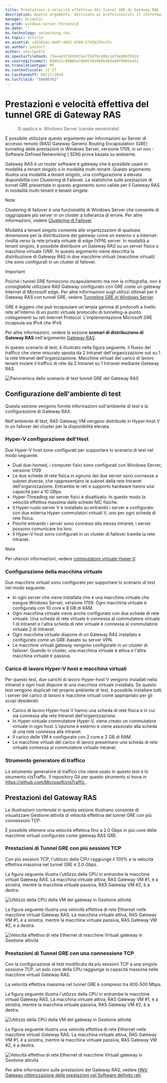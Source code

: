 ```yaml
---
title: Prestazioni e velocità effettiva del tunnel GRE di Gateway RAS
description: Questo argomento, destinato ai professionisti IT (Information Technology), fornisce informazioni sulle prestazioni di velocità effettiva sui tunnel RAS Gateway Generic Routing Encapsulation (GRE).
manager: brianlic
ms.prod: windows-server-threshold
ms.date: ''
ms.technology: networking-ras
ms.topic: article
ms.assetid: c051b2ec-de0f-49d1-82b9-5742b259cd7c
ms.author: pashort
author: shortpatti
ms.openlocfilehash: 73ae4e573d926f4a77b076c880c1d74ed69f032d
ms.sourcegitcommit: 0d0b32c8986ba7db9536e0b8648d4ddf9b03e452
ms.translationtype: MT
ms.contentlocale: it-IT
ms.lasthandoff: 04/17/2019
ms.locfileid: "59880762"
---
```

# <a name="ras-gateway-gre-tunnel-throughput-and-performance"></a>Prestazioni e velocità effettiva del tunnel GRE di Gateway RAS

>Si applica a: Windows Server \(canale semestrale\)

È possibile utilizzare questo argomento per informazioni su Server di accesso remoto \(RAS\) Gateway Generic Routing Encapsulation \(GRE\) tunneling delle prestazioni in Windows Server, versione 1709, in un non - Software Defined Networking \( SDN\) prova basata su ambiente.

Gateway RAS è un router software e gateway che è possibile usare in modalità a tenant singolo o in modalità multi-tenant. Questo argomento illustra una modalità a tenant singolo, una configurazione a elevata disponibilità con Clustering di Failover. Le statistiche sulle prestazioni di tunnel GRE presentate in questo argomento sono valide per il Gateway RAS in modalità multi-tenant e tenant singele.

>[!NOTE]
>Clustering di failover è una funzionalità di Windows Server che consente di raggruppare più server in un cluster a tolleranza di errore. Per altre informazioni, vedere [Clustering di Failover](../../../failover-clustering/failover-clustering-overview.md)

Modalità a tenant singolo consente alle organizzazioni di qualsiasi dimensione per la distribuzione del gateway come un esterno o a Internet\-rivolta verso la rete privata virtuale di edge \(VPN\) server. In modalità a tenant singolo, è possibile distribuire un Gateway RAS su un server fisico o macchina virtuale \(VM\). In questo argomento viene descritta la distribuzione di Gateway RAS in due macchine virtuali \(macchine virtuali\) che sono configurati in un cluster di failover.

>[!IMPORTANT]
>Poiché i tunnel GRE forniscono incapsulamento ma non la crittografia, non è consigliabile utilizzare RAS Gateway configurato con GRE come un gateway Internet di Microsoft edge. Per altre informazioni sugli utilizzi ottimali per il Gateway RAS con tunnel GRE, vedere [Tunneling GRE in Windows Server](gre-tunneling-windows-server.md).

GRE è leggero che può incapsulare un'ampia gamma di protocolli a livello rete all'interno di un punto virtuale protocollo di tunneling\-a\-punto collegamenti su reti Internet Protocol. L'implementazione Microsoft GRE incapsula sia IPv4 che IPv6.

Per altre informazioni, vedere la sezione **scenari di distribuzione di Gateway RAS** nell'argomento [Gateway RAS](https://docs.microsoft.com/windows-server/remote/remote-access/ras-gateway/ras-gateway#bkmk_deploy). 

In questo scenario di test, è illustrato nella figura seguente, il flusso del traffico che viene misurato sposta da 2 Intranet dell'organizzazione out su 1 la rete Intranet dell'organizzazione. Macchine virtuali del carico di lavoro tenant inviare il traffico di rete da 2 Intranet su 1 Intranet mediante Gateway RAS.

![Panoramica dello scenario di test tunnel GRE del Gateway RAS](../../media/GRE-Tunnel-Perf/Gre-Infrastructure.jpg)

## <a name="test-environment-configuration"></a>Configurazione dell'ambiente di test

Questa sezione vengono fornite informazioni sull'ambiente di test e la configurazione di Gateway RAS.

Nell'ambiente di test, RAS Gateway VM vengano distribuite in Hyper\-host V in un failover del cluster per la disponibilità elevata.

### <a name="hyper-v-host-configuration"></a>Hyper\-V configurazione dell'Host

Due Hyper\-V host sono configurati per supportare lo scenario di test nel modo seguente. 

- Dual due\-homed, i computer fisici sono configurati con Windows Server, versione 1709
- Le due schede di rete fisica in ognuno dei due server sono connesse a subnet diverse, che rappresentano le subnet della rete Intranet dell'organizzazione. Entrambe le reti e supporto hardware hanno una capacità pari a 10 GBps.
- Hyper-Threading nei server fisici è disattivato. In questo modo la velocità effettiva massima dalle schede NIC fisiche.
- Il Hyper\-ruolo server V è installato su entrambi i server e configurato con due esterna Hyper\-commutatori virtuali V, uno per ogni scheda di rete fisica.
- Poiché entrambi i server sono connessi alla stessa intranet, i server possono comunicare tra loro.
- Il Hyper\-V host sono configurati in un cluster di failover tramite la rete intranet. 

>[!NOTE]
>Per ulteriori informazioni, vedere [commutatore virtuale Hyper-V](https://docs.microsoft.com/windows-server/virtualization/hyper-v-virtual-switch/hyper-v-virtual-switch).

### <a name="vm-configuration"></a>Configurazione della macchina virtuale

Due macchine virtuali sono configurate per supportare lo scenario di test nel modo seguente.

- In ogni server che viene installata che è una macchina virtuale che esegue Windows Server, versione 1709. Ogni macchina virtuale è configurata con 10 core e 8 GB di RAM.
- Ogni macchina virtuale viene anche configurato con due schede di rete virtuale. Una scheda di rete virtuale è connessa al commutatore virtuale 1 di Intranet e l'altra scheda di rete virtuale è connessa al commutatore virtuale 2 di Intranet.
- Ogni macchina virtuale dispone di un Gateway RAS installato e configurato come un GRE\-basato su server VPN.
- Le macchine virtuali gateway vengono configurate in un cluster di failover. Quando in cluster, una macchina virtuale è attiva e l'altra macchina virtuale è passiva.

### <a name="workload-hyper-v-hosts-and-vms"></a>Carico di lavoro Hyper\-V host e macchine virtuali

Per questo test, due carichi di lavoro Hyper\-host V vengono installati nella intranet e ogni host dispone di una macchina virtuale installata. Se questo test vengono duplicati nel proprio ambiente di test, è possibile installare tutti i server del carico di lavoro e macchine virtuali come appropriato per gli scopi desiderati.

- Carico di lavoro Hyper\-host V hanno una scheda di rete fisica e in cui sia connessa alla rete Intranet dell'organizzazione.
- In Hyper\-virtuale commutatore Hyper-V, viene creato un commutatore virtuale in ogni host. L'opzione è esterno e viene associato alla scheda di una rete connessa alla intranet.
- Il carico delle VM è configurate con 2 core e 2 GB di RAM.
- Le macchine virtuali del carico di lavoro presentano una scheda di rete virtuale connessa al commutatore virtuale intranet.

### <a name="traffic-generator-tool"></a>Strumento generatore di traffico

Lo strumento generatore di traffico che viene usato in questo test è lo strumento ctsTraffic. Il repository Git per questo strumento si trova in [ https://github.com/Microsoft/ctsTraffic ](https://github.com/Microsoft/ctsTraffic).

## <a name="ras-gateway-performance"></a>Prestazioni del Gateway RAS

Le illustrazioni contenute in questa sezione illustrano consente di visualizzare Gestione attività di velocità effettiva del tunnel GRE con più connessioni TCP.

È possibile ottenere una velocità effettiva fino a 2.0 Gbps in più\-core delle macchine virtuali configurate come gateway RAS GRE.

### <a name="gre-tunnel-performance-with-multiple-tcp-sessions"></a>Prestazioni di Tunnel GRE con più sessioni TCP

Con più sessioni TCP, l'utilizzo della CPU raggiunge il 100% e la velocità effettiva massima nel tunnel GRE è 2.0 Gbps.

La figura seguente illustra l'utilizzo della CPU in entrambe le macchine virtuali Gateway RAS. La macchina virtuale attiva, RAS Gateway VM #1, è a sinistra, mentre la macchina virtuale passiva, RAS Gateway VM #2, è a destra.

![Utilizzo della CPU della VM del gateway in Gestione attività](../../media/GRE-Tunnel-Perf/Gre-Tunnel-01.jpg)

La figura seguente illustra una velocità effettiva di rete Ethernet nelle macchine virtuali Gateway RAS. La macchina virtuale attiva, RAS Gateway VM #1, è a sinistra, mentre la macchina virtuale passiva, RAS Gateway VM #2, è a destra.

![Velocità effettiva di rete Ethernet di macchine Virtuali gateway in Gestione attività](../../media/GRE-Tunnel-Perf/Gre-Tunnel-02.jpg)


### <a name="gre-tunnel-performance-with-one-tcp-connection"></a>Prestazioni di Tunnel GRE con una connessione TCP

Con la configurazione di test modificata da più sessioni TCP a una singola sessione TCP, un solo core della CPU raggiunge la capacità massima nelle macchine virtuali Gateway RAS.

La velocità effettiva massima nel tunnel GRE è compreso tra 400-500 Mbps.

La figura seguente illustra l'utilizzo della CPU in entrambe le macchine virtuali Gateway RAS. La macchina virtuale attiva, RAS Gateway VM #1, è a sinistra, mentre la macchina virtuale passiva, RAS Gateway VM #2, è a destra.

![Utilizzo della CPU della VM del gateway in Gestione attività](../../media/GRE-Tunnel-Perf/Gre-Tunnel-03.jpg)


La figura seguente illustra una velocità effettiva di rete Ethernet nelle macchine virtuali Gateway RAS. La macchina virtuale attiva, RAS Gateway VM #1, è a sinistra, mentre la macchina virtuale passiva, RAS Gateway VM #2, è a destra.

![Velocità effettiva di rete Ethernet di macchine Virtuali gateway in Gestione attività](../../media/GRE-Tunnel-Perf/Gre-Tunnel-04.jpg)

Per altre informazioni sulle prestazioni del Gateway RAS, vedere [HNV Gateway ottimizzazione delle prestazioni nel Software definito reti](https://docs.microsoft.com/windows-server/administration/performance-tuning/subsystem/software-defined-networking/hnv-gateway-performance).